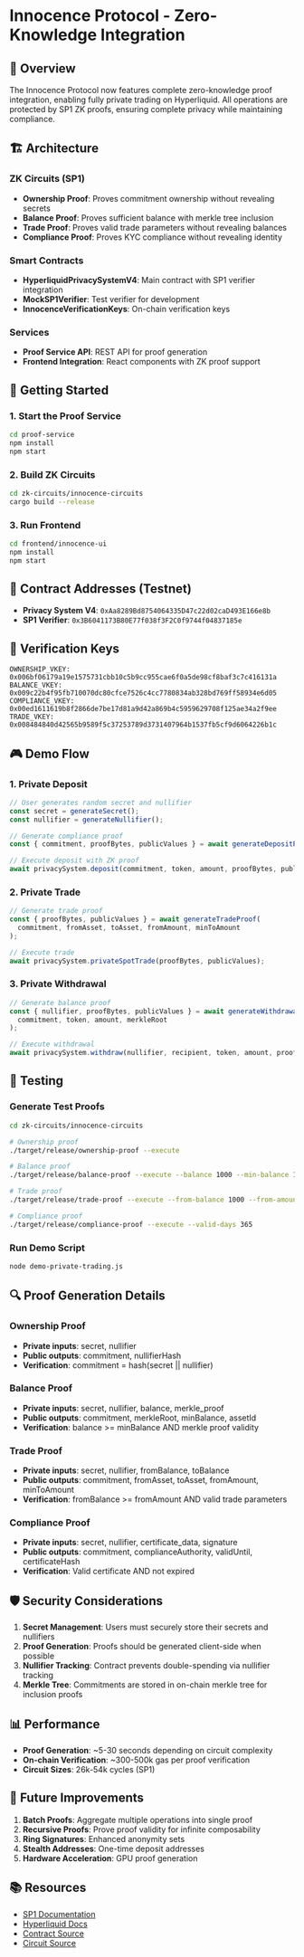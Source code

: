 # Innocence Protocol - Zero-Knowledge Integration

## 🎯 Overview

The Innocence Protocol now features complete zero-knowledge proof integration, enabling fully private trading on Hyperliquid. All operations are protected by SP1 ZK proofs, ensuring complete privacy while maintaining compliance.

## 🏗️ Architecture

### ZK Circuits (SP1)
- **Ownership Proof**: Proves commitment ownership without revealing secrets
- **Balance Proof**: Proves sufficient balance with merkle tree inclusion
- **Trade Proof**: Proves valid trade parameters without revealing balances
- **Compliance Proof**: Proves KYC compliance without revealing identity

### Smart Contracts
- **HyperliquidPrivacySystemV4**: Main contract with SP1 verifier integration
- **MockSP1Verifier**: Test verifier for development
- **InnocenceVerificationKeys**: On-chain verification keys

### Services
- **Proof Service API**: REST API for proof generation
- **Frontend Integration**: React components with ZK proof support

## 🚀 Getting Started

### 1. Start the Proof Service
```bash
cd proof-service
npm install
npm start
```

### 2. Build ZK Circuits
```bash
cd zk-circuits/innocence-circuits
cargo build --release
```

### 3. Run Frontend
```bash
cd frontend/innocence-ui
npm install
npm start
```

## 📝 Contract Addresses (Testnet)

- **Privacy System V4**: `0xAa8289Bd8754064335D47c22d02caD493E166e8b`
- **SP1 Verifier**: `0x3B6041173B80E77f038f3F2C0f9744f04837185e`

## 🔐 Verification Keys

```solidity
OWNERSHIP_VKEY: 0x006bf06179a19e1575731cbb10c5b9cc955cae6f0a5de98cf8baf3c7c416131a
BALANCE_VKEY:   0x009c22b4f95fb710070dc80cfce7526c4cc7780834ab328bd769ff58934e6d05
COMPLIANCE_VKEY: 0x00ed1611619b8f2866de7be17d81a9d42a869b4c5959629708f125ae34a2f9ee
TRADE_VKEY:     0x008484840d42565b9589f5c37253789d3731407964b1537fb5cf9d6064226b1c
```

## 🎮 Demo Flow

### 1. Private Deposit
```javascript
// User generates random secret and nullifier
const secret = generateSecret();
const nullifier = generateNullifier();

// Generate compliance proof
const { commitment, proofBytes, publicValues } = await generateDepositProof(secret, nullifier);

// Execute deposit with ZK proof
await privacySystem.deposit(commitment, token, amount, proofBytes, publicValues);
```

### 2. Private Trade
```javascript
// Generate trade proof
const { proofBytes, publicValues } = await generateTradeProof(
  commitment, fromAsset, toAsset, fromAmount, minToAmount
);

// Execute trade
await privacySystem.privateSpotTrade(proofBytes, publicValues);
```

### 3. Private Withdrawal
```javascript
// Generate balance proof
const { nullifier, proofBytes, publicValues } = await generateWithdrawalProof(
  commitment, token, amount, merkleRoot
);

// Execute withdrawal
await privacySystem.withdraw(nullifier, recipient, token, amount, proofBytes, publicValues);
```

## 🧪 Testing

### Generate Test Proofs
```bash
cd zk-circuits/innocence-circuits

# Ownership proof
./target/release/ownership-proof --execute

# Balance proof
./target/release/balance-proof --execute --balance 1000 --min-balance 100

# Trade proof
./target/release/trade-proof --execute --from-balance 1000 --from-amount 100

# Compliance proof
./target/release/compliance-proof --execute --valid-days 365
```

### Run Demo Script
```bash
node demo-private-trading.js
```

## 🔍 Proof Generation Details

### Ownership Proof
- **Private inputs**: secret, nullifier
- **Public outputs**: commitment, nullifierHash
- **Verification**: commitment = hash(secret || nullifier)

### Balance Proof
- **Private inputs**: secret, nullifier, balance, merkle_proof
- **Public outputs**: commitment, merkleRoot, minBalance, assetId
- **Verification**: balance >= minBalance AND merkle proof validity

### Trade Proof
- **Private inputs**: secret, nullifier, fromBalance, toBalance
- **Public outputs**: commitment, fromAsset, toAsset, fromAmount, minToAmount
- **Verification**: fromBalance >= fromAmount AND valid trade parameters

### Compliance Proof
- **Private inputs**: secret, nullifier, certificate_data, signature
- **Public outputs**: commitment, complianceAuthority, validUntil, certificateHash
- **Verification**: Valid certificate AND not expired

## 🛡️ Security Considerations

1. **Secret Management**: Users must securely store their secrets and nullifiers
2. **Proof Generation**: Proofs should be generated client-side when possible
3. **Nullifier Tracking**: Contract prevents double-spending via nullifier tracking
4. **Merkle Tree**: Commitments are stored in on-chain merkle tree for inclusion proofs

## 📊 Performance

- **Proof Generation**: ~5-30 seconds depending on circuit complexity
- **On-chain Verification**: ~300-500k gas per proof verification
- **Circuit Sizes**: 26k-54k cycles (SP1)

## 🚧 Future Improvements

1. **Batch Proofs**: Aggregate multiple operations into single proof
2. **Recursive Proofs**: Prove proof validity for infinite composability
3. **Ring Signatures**: Enhanced anonymity sets
4. **Stealth Addresses**: One-time deposit addresses
5. **Hardware Acceleration**: GPU proof generation

## 📚 Resources

- [SP1 Documentation](https://docs.succinct.xyz/sp1)
- [Hyperliquid Docs](https://docs.hyperliquid.xyz)
- [Contract Source](contracts/contracts/HyperliquidPrivacySystemV4.sol)
- [Circuit Source](zk-circuits/innocence-circuits/)